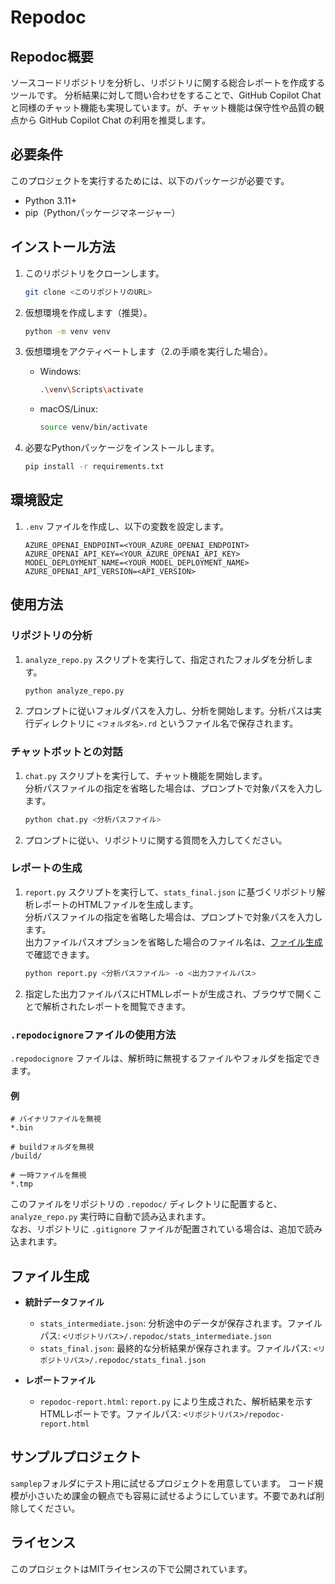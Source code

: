 # Repodoc

## Repodoc概要

ソースコードリポジトリを分析し、リポジトリに関する総合レポートを作成するツールです。
分析結果に対して問い合わせをすることで、GitHub Copilot Chatと同様のチャット機能も実現しています。が、チャット機能は保守性や品質の観点から GitHub Copilot Chat の利用を推奨します。

## 必要条件

このプロジェクトを実行するためには、以下のパッケージが必要です。

- Python 3.11+
- pip（Pythonパッケージマネージャー）

## インストール方法

1. このリポジトリをクローンします。
    ```bash
    git clone <このリポジトリのURL>
    ```

2. 仮想環境を作成します（推奨）。
    ```bash
    python -m venv venv
    ```

3. 仮想環境をアクティベートします（2.の手順を実行した場合）。
   - Windows:
     ```bash
     .\venv\Scripts\activate
     ```
   - macOS/Linux:
     ```bash
     source venv/bin/activate
     ```

4. 必要なPythonパッケージをインストールします。
    ```bash
    pip install -r requirements.txt
    ```

## 環境設定

1. `.env` ファイルを作成し、以下の変数を設定します。
    ```plaintext
    AZURE_OPENAI_ENDPOINT=<YOUR_AZURE_OPENAI_ENDPOINT>
    AZURE_OPENAI_API_KEY=<YOUR_AZURE_OPENAI_API_KEY>
    MODEL_DEPLOYMENT_NAME=<YOUR_MODEL_DEPLOYMENT_NAME>
    AZURE_OPENAI_API_VERSION=<API_VERSION>
    ```

## 使用方法

### リポジトリの分析

1. `analyze_repo.py` スクリプトを実行して、指定されたフォルダを分析します。
    ```bash
    python analyze_repo.py
    ```

2. プロンプトに従いフォルダパスを入力し、分析を開始します。分析パスは実行ディレクトリに `<フォルダ名>.rd` というファイル名で保存されます。

### チャットボットとの対話

1. `chat.py` スクリプトを実行して、チャット機能を開始します。  
    分析パスファイルの指定を省略した場合は、プロンプトで対象パスを入力します。  
    ```bash
    python chat.py <分析パスファイル>
    ```

2. プロンプトに従い、リポジトリに関する質問を入力してください。

### レポートの生成

1. `report.py` スクリプトを実行して、`stats_final.json` に基づくリポジトリ解析レポートのHTMLファイルを生成します。  
    分析パスファイルの指定を省略した場合は、プロンプトで対象パスを入力します。  
    出力ファイルパスオプションを省略した場合のファイル名は、[ファイル生成](#ファイル生成) で確認できます。  
    ```bash
    python report.py <分析パスファイル> -o <出力ファイルパス>
    ```

2. 指定した出力ファイルパスにHTMLレポートが生成され、ブラウザで開くことで解析されたレポートを閲覧できます。

### `.repodocignore`ファイルの使用方法

`.repodocignore` ファイルは、解析時に無視するファイルやフォルダを指定できます。

#### 例
```
# バイナリファイルを無視
*.bin

# buildフォルダを無視
/build/

# 一時ファイルを無視
*.tmp
```
このファイルをリポジトリの `.repodoc/` ディレクトリに配置すると、`analyze_repo.py` 実行時に自動で読み込まれます。  
なお、リポジトリに `.gitignore` ファイルが配置されている場合は、追加で読み込まれます。

## ファイル生成

- **統計データファイル**
  - `stats_intermediate.json`: 分析途中のデータが保存されます。ファイルパス: `<リポジトリパス>/.repodoc/stats_intermediate.json`
  - `stats_final.json`: 最終的な分析結果が保存されます。ファイルパス: `<リポジトリパス>/.repodoc/stats_final.json`

- **レポートファイル**
  - `repodoc-report.html`: `report.py` により生成された、解析結果を示すHTMLレポートです。ファイルパス: `<リポジトリパス>/repodoc-report.html`

## サンプルプロジェクト
`samplep`フォルダにテスト用に試せるプロジェクトを用意しています。
コード規模が小さいため課金の観点でも容易に試せるようにしています。不要であれば削除してください。

## ライセンス

このプロジェクトはMITライセンスの下で公開されています。